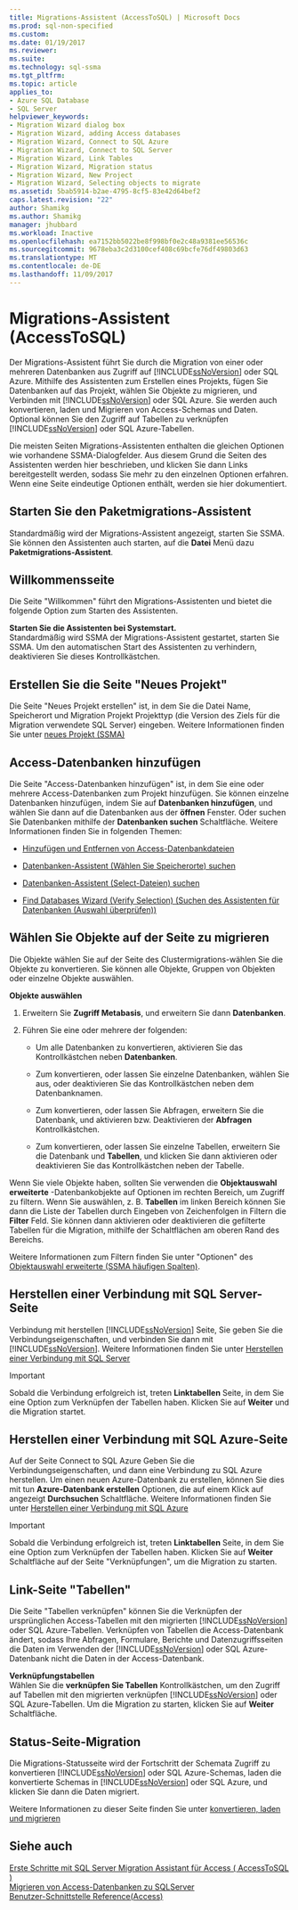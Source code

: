 ```yaml
---
title: Migrations-Assistent (AccessToSQL) | Microsoft Docs
ms.prod: sql-non-specified
ms.custom: 
ms.date: 01/19/2017
ms.reviewer: 
ms.suite: 
ms.technology: sql-ssma
ms.tgt_pltfrm: 
ms.topic: article
applies_to:
- Azure SQL Database
- SQL Server
helpviewer_keywords:
- Migration Wizard dialog box
- Migration Wizard, adding Access databases
- Migration Wizard, Connect to SQL Azure
- Migration Wizard, Connect to SQL Server
- Migration Wizard, Link Tables
- Migration Wizard, Migration status
- Migration Wizard, New Project
- Migration Wizard, Selecting objects to migrate
ms.assetid: 5bab5914-b2ae-4795-8cf5-83e42d64bef2
caps.latest.revision: "22"
author: Shamikg
ms.author: Shamikg
manager: jhubbard
ms.workload: Inactive
ms.openlocfilehash: ea7152bb5022be8f998bf0e2c48a9381ee56536c
ms.sourcegitcommit: 9678eba3c2d3100cef408c69bcfe76df49803d63
ms.translationtype: MT
ms.contentlocale: de-DE
ms.lasthandoff: 11/09/2017
---
```

# <a name="migration-wizard-accesstosql"></a>Migrations-Assistent (AccessToSQL)
Der Migrations-Assistent führt Sie durch die Migration von einer oder mehreren Datenbanken aus Zugriff auf [!INCLUDE[ssNoVersion](../../includes/ssnoversion_md.md)] oder SQL Azure. Mithilfe des Assistenten zum Erstellen eines Projekts, fügen Sie Datenbanken auf das Projekt, wählen Sie Objekte zu migrieren, und Verbinden mit [!INCLUDE[ssNoVersion](../../includes/ssnoversion_md.md)] oder SQL Azure. Sie werden auch konvertieren, laden und Migrieren von Access-Schemas und Daten. Optional können Sie den Zugriff auf Tabellen zu verknüpfen [!INCLUDE[ssNoVersion](../../includes/ssnoversion_md.md)] oder SQL Azure-Tabellen.  
  
Die meisten Seiten Migrations-Assistenten enthalten die gleichen Optionen wie vorhandene SSMA-Dialogfelder. Aus diesem Grund die Seiten des Assistenten werden hier beschrieben, und klicken Sie dann Links bereitgestellt werden, sodass Sie mehr zu den einzelnen Optionen erfahren. Wenn eine Seite eindeutige Optionen enthält, werden sie hier dokumentiert.  
  
## <a name="starting-the-migration-wizard"></a>Starten Sie den Paketmigrations-Assistent  
Standardmäßig wird der Migrations-Assistent angezeigt, starten Sie SSMA. Sie können den Assistenten auch starten, auf die **Datei** Menü dazu **Paketmigrations-Assistent**.  
  
## <a name="welcome-page"></a>Willkommensseite  
Die Seite "Willkommen" führt den Migrations-Assistenten und bietet die folgende Option zum Starten des Assistenten.  
  
**Starten Sie die Assistenten bei Systemstart.**  
Standardmäßig wird SSMA der Migrations-Assistent gestartet, starten Sie SSMA. Um den automatischen Start des Assistenten zu verhindern, deaktivieren Sie dieses Kontrollkästchen.  
  
## <a name="create-new-project-page"></a>Erstellen Sie die Seite "Neues Projekt"  
Die Seite "Neues Projekt erstellen" ist, in dem Sie die Datei Name, Speicherort und Migration Projekt Projekttyp (die Version des Ziels für die Migration verwendete SQL Server) eingeben. Weitere Informationen finden Sie unter [neues Projekt (SSMA)](http://msdn.microsoft.com/en-us/ca294f6d-eeb5-42ca-9306-156281a3f0f3)  
  
## <a name="add-access-databases-page"></a>Access-Datenbanken hinzufügen  
Die Seite "Access-Datenbanken hinzufügen" ist, in dem Sie eine oder mehrere Access-Datenbanken zum Projekt hinzufügen. Sie können einzelne Datenbanken hinzufügen, indem Sie auf **Datenbanken hinzufügen**, und wählen Sie dann auf die Datenbanken aus der **öffnen** Fenster. Oder suchen Sie Datenbanken mithilfe der **Datenbanken suchen** Schaltfläche. Weitere Informationen finden Sie in folgenden Themen:  
  
-   [Hinzufügen und Entfernen von Access-Datenbankdateien](http://msdn.microsoft.com/en-us/e944c740-4c8a-4bc1-b0ed-be57bc06dced)  
  
-   [Datenbanken-Assistent (Wählen Sie Speicherorte) suchen](http://msdn.microsoft.com/en-us/00b2d32a-998b-47a7-b25c-589b5bd6777a)  
  
-   [Datenbanken-Assistent (Select-Dateien) suchen](http://msdn.microsoft.com/en-us/2f574a34-4bab-40a4-89a8-ad4907ffc3fd)  
  
-   [Find Databases Wizard (Verify Selection) (Suchen des Assistenten für Datenbanken (Auswahl überprüfen))](http://msdn.microsoft.com/en-us/62e20e03-50cc-4ac8-8072-524d194d2ec3)  
  
## <a name="select-objects-to-migrate-page"></a>Wählen Sie Objekte auf der Seite zu migrieren  
Die Objekte wählen Sie auf der Seite des Clustermigrations-wählen Sie die Objekte zu konvertieren. Sie können alle Objekte, Gruppen von Objekten oder einzelne Objekte auswählen.  
  
**Objekte auswählen**  
  
1.  Erweitern Sie **Zugriff Metabasis**, und erweitern Sie dann **Datenbanken**.  
  
2.  Führen Sie eine oder mehrere der folgenden:  
  
    -   Um alle Datenbanken zu konvertieren, aktivieren Sie das Kontrollkästchen neben **Datenbanken**.  
  
    -   Zum konvertieren, oder lassen Sie einzelne Datenbanken, wählen Sie aus, oder deaktivieren Sie das Kontrollkästchen neben dem Datenbanknamen.  
  
    -   Zum konvertieren, oder lassen Sie Abfragen, erweitern Sie die Datenbank, und aktivieren bzw. Deaktivieren der **Abfragen** Kontrollkästchen.  
  
    -   Zum konvertieren, oder lassen Sie einzelne Tabellen, erweitern Sie die Datenbank und **Tabellen**, und klicken Sie dann aktivieren oder deaktivieren Sie das Kontrollkästchen neben der Tabelle.  
  
Wenn Sie viele Objekte haben, sollten Sie verwenden die **Objektauswahl erweiterte** -Datenbankobjekte auf Optionen im rechten Bereich, um Zugriff zu filtern. Wenn Sie auswählen, z. B. **Tabellen** im linken Bereich können Sie dann die Liste der Tabellen durch Eingeben von Zeichenfolgen in Filtern die **Filter** Feld. Sie können dann aktivieren oder deaktivieren die gefilterte Tabellen für die Migration, mithilfe der Schaltflächen am oberen Rand des Bereichs.  
  
Weitere Informationen zum Filtern finden Sie unter "Optionen" des [Objektauswahl erweiterte (SSMA häufigen Spalten)](http://msdn.microsoft.com/en-us/f53b0c79-5473-410a-a0dc-d8f544f7a63c).  
  
## <a name="connect-to-sql-server-page"></a>Herstellen einer Verbindung mit SQL Server-Seite  
Verbindung mit herstellen [!INCLUDE[ssNoVersion](../../includes/ssnoversion_md.md)] Seite, Sie geben Sie die Verbindungseigenschaften, und verbinden Sie dann mit [!INCLUDE[ssNoVersion](../../includes/ssnoversion_md.md)]. Weitere Informationen finden Sie unter [Herstellen einer Verbindung mit SQL Server](http://msdn.microsoft.com/en-us/00e0432e-ec26-4ab4-af64-c9ca760e3541)  
  
> [!IMPORTANT]  
> Sobald die Verbindung erfolgreich ist, treten **Linktabellen** Seite, in dem Sie eine Option zum Verknüpfen der Tabellen haben. Klicken Sie auf **Weiter** und die Migration startet.  
  
## <a name="connect-to-sql-azure-page"></a>Herstellen einer Verbindung mit SQL Azure-Seite  
Auf der Seite Connect to SQL Azure Geben Sie die Verbindungseigenschaften, und dann eine Verbindung zu SQL Azure herstellen. Um einen neuen Azure-Datenbank zu erstellen, können Sie dies mit tun **Azure-Datenbank erstellen** Optionen, die auf einem Klick auf angezeigt **Durchsuchen** Schaltfläche. Weitere Informationen finden Sie unter [Herstellen einer Verbindung mit SQL Azure](http://msdn.microsoft.com/en-us/bf44b236-d9be-41ae-a5fd-bd73038e505f)  
  
> [!IMPORTANT]  
> Sobald die Verbindung erfolgreich ist, treten **Linktabellen** Seite, in dem Sie eine Option zum Verknüpfen der Tabellen haben. Klicken Sie auf **Weiter** Schaltfläche auf der Seite "Verknüpfungen", um die Migration zu starten.  
  
## <a name="link-tables-page"></a>Link-Seite "Tabellen"  
Die Seite "Tabellen verknüpfen" können Sie die Verknüpfen der ursprünglichen Access-Tabellen mit den migrierten [!INCLUDE[ssNoVersion](../../includes/ssnoversion_md.md)] oder SQL Azure-Tabellen. Verknüpfen von Tabellen die Access-Datenbank ändert, sodass Ihre Abfragen, Formulare, Berichte und Datenzugriffsseiten die Daten im Verwenden der [!INCLUDE[ssNoVersion](../../includes/ssnoversion_md.md)] oder SQL Azure-Datenbank nicht die Daten in der Access-Datenbank.  
  
**Verknüpfungstabellen**  
Wählen Sie die **verknüpfen Sie Tabellen** Kontrollkästchen, um den Zugriff auf Tabellen mit den migrierten verknüpfen [!INCLUDE[ssNoVersion](../../includes/ssnoversion_md.md)] oder SQL Azure-Tabellen. Um die Migration zu starten, klicken Sie auf **Weiter** Schaltfläche.  
  
## <a name="migration-status-page"></a>Status-Seite-Migration  
Die Migrations-Statusseite wird der Fortschritt der Schemata Zugriff zu konvertieren [!INCLUDE[ssNoVersion](../../includes/ssnoversion_md.md)] oder SQL Azure-Schemas, laden die konvertierte Schemas in [!INCLUDE[ssNoVersion](../../includes/ssnoversion_md.md)] oder SQL Azure, und klicken Sie dann die Daten migriert.  
  
Weitere Informationen zu dieser Seite finden Sie unter [konvertieren, laden und migrieren](http://msdn.microsoft.com/en-us/4ec83e96-88a5-4b7b-8d5a-f3429d9a936b)  
  
## <a name="see-also"></a>Siehe auch  
[Erste Schritte mit SQL Server Migration Assistant für Access &#40; AccessToSQL &#41;](../../ssma/access/getting-started-with-sql-server-migration-assistant-for-access-accesstosql.md)  
[Migrieren von Access-Datenbanken zu SQLServer](http://msdn.microsoft.com/en-us/76a3abcf-2998-4712-9490-fe8d872c89ca)  
[Benutzer-Schnittstelle Reference(Access)](http://msdn.microsoft.com/en-us/af24c303-4a41-449b-9c86-d6558a97e839)  
  
